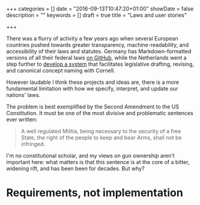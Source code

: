 +++
categories = []
date = "2016-09-13T10:47:20+01:00"
showDate = false
description = ""
keywords = []
draft = true
title = "Laws and user stories"

+++

There was a flurry of activity a few years ago when several European countries
pushed towards greater transparency, machine-readability, and accessibility of
their laws and statutes. Germany has Markdown-formatted versions of all their
federal laws [on GitHub](https://github.com/bundestag/gesetze), while the
Netherlands went a step further to [develop a
system](https://blog.law.cornell.edu/voxpop/tag/rdf-and-legal-metadata/) that
facilitates legislative drafting, revising, and canonical concept naming with
Cornell.

However laudable I think these projects and ideas are, there is a more fundamental limitation with how we specify, interpret, and update our nations' laws.

The problem is best exemplified by the Second Amendment to the US Constitution. It must be one of the most divisive and problematic sentences ever written:

> A well regulated Militia, being necessary to the security of a free State, the right of the people to keep and bear Arms, shall not be infringed.

I'm no constitutional scholar, and my views on gun ownership aren't important here: what matters is that this sentence is at the core of a bitter, widening rift, and has been been for decades. But why?

# Requirements, not implementation



